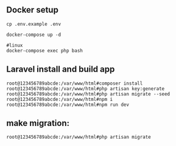 ## Docker setup

```
cp .env.example .env

docker-compose up -d

#linux
docker-compose exec php bash

```

## Laravel install and build app

```
root@123456789abcde:/var/www/html#composer install
root@123456789abcde:/var/www/html#php artisan key:generate
root@123456789abcde:/var/www/html#php artisan migrate --seed
root@123456789abcde:/var/www/html#npm i
root@123456789abcde:/var/www/html#npm run dev
```

## make migration: 

```
root@123456789abcde:/var/www/html#php artisan migrate
```

